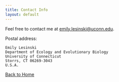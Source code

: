 ```yaml
---
title: Contact Info
layout: default
---
```


Feel free to contact me at <emily.lesinski@uconn.edu>.

Postal address: 

    Emily Lesinski 
    Department of Ecology and Evolutionary Biology 
    University of Connecticut 
    Storrs, CT 06269-3043
    U.S.A.

[Back to Home](https://lesinskiem.github.io/)
